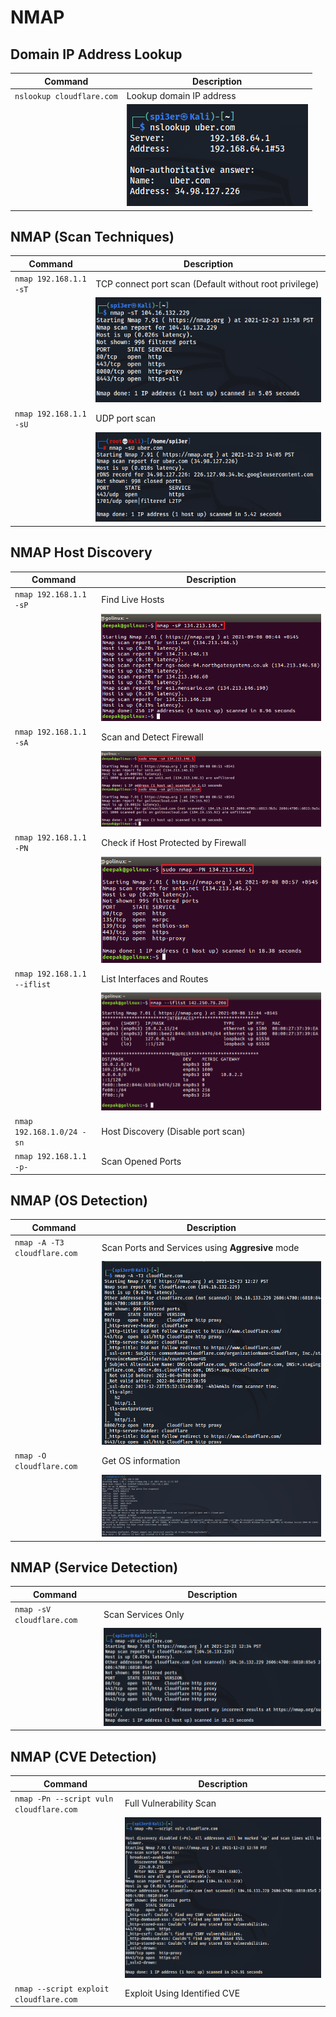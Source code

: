 # NMAP
## Domain IP Address Lookup
| Command | Description |
|---|---|
|`nslookup cloudflare.com`|Lookup domain IP address|
||![image](src/nslookup.png)|

## NMAP (Scan Techniques)
| Command | Description |
|---|---|
|`nmap 192.168.1.1 -sT`|TCP connect port scan (Default without root privilege)
||![image](src/tcpscan.png)|
|`nmap 192.168.1.1 -sU`|UDP port scan|
||![image](src/udpscan.png)|

## NMAP Host Discovery
| Command | Description |
|---|---|
|`nmap 192.168.1.1 -sP`|Find Live Hosts|
||![image](src/nmap-live-host.webp)|
|`nmap 192.168.1.1 -sA`|Scan and Detect Firewall|
||![image](src/nmap-firewall.webp)|
|`nmap 192.168.1.1 -PN`|Check if Host Protected by Firewall|
||![image](src/nmap-protected.webp)|
|`nmap 192.168.1.1 --iflist`|List Interfaces and Routes|
||![image](src/nmap-iflist.webp)|
|`nmap 192.168.1.0/24 -sn`|	Host Discovery (Disable port scan)|
|`nmap 192.168.1.1 -p-`|Scan Opened Ports|

## NMAP (OS Detection)
| Command | Description |
|---|---|
|`nmap -A -T3 cloudflare.com`| Scan Ports and Services using **Aggresive** mode|
||![image](src/nmap-os-1.webp)|
|`nmap -O cloudflare.com`| Get OS information |
||![image](src/os.png)|

## NMAP (Service Detection)
| Command | Description |
|---|---|
|`nmap -sV cloudflare.com`| Scan Services Only|
||![image](src/sv-nmap.webp)|

## NMAP (CVE Detection)
| Command | Description |
|---|---|
|`nmap -Pn --script vuln cloudflare.com`| Full Vulnerability Scan |
||![image](src/cve.webp)|
|`nmap --script exploit cloudflare.com`| Exploit Using Identified CVE |